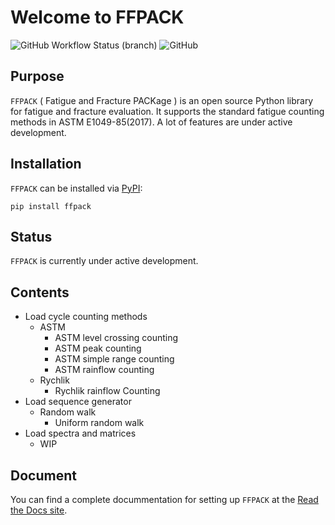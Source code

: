 # Welcome to FFPACK

![GitHub Workflow Status (branch)](https://img.shields.io/github/workflow/status/dpzhuX/ffpack/Python%20package/main)
![GitHub](https://img.shields.io/github/license/dpzhuX/ffpack)

## Purpose
`FFPACK` ( Fatigue and Fracture PACKage ) is an open source Python library for fatigue and fracture evaluation. It supports the standard fatigue counting methods in ASTM E1049-85(2017). A lot of features are under active development.

## Installation

`FFPACK` can be installed via [PyPI](https://pypi.org/project/ffpack/):

```
pip install ffpack
```

## Status

`FFPACK` is currently under active development. 

## Contents

* Load cycle counting methods
    * ASTM
        * ASTM level crossing counting
        * ASTM peak counting
        * ASTM simple range counting
        * ASTM rainflow counting
    * Rychlik
        * Rychlik rainflow Counting
* Load sequence generator
    * Random walk
        * Uniform random walk
* Load spectra and matrices
    * WIP

## Document

You can find a complete docummentation for setting up `FFPACK` at the [Read the Docs site](https://ffpack.readthedocs.io/en/latest/).
